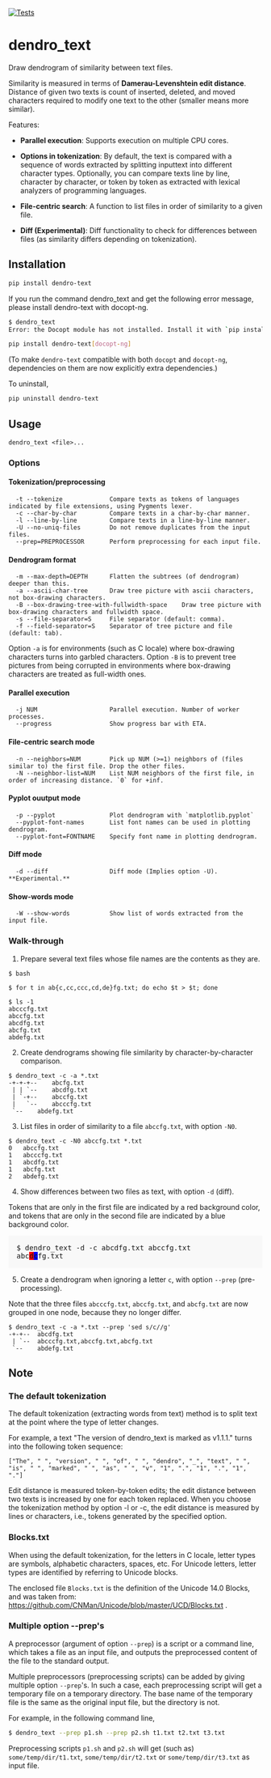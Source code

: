 [![Tests](https://github.com/tos-kamiya/dendro_text/actions/workflows/tests.yaml/badge.svg)](https://github.com/tos-kamiya/dendro_text/actions/workflows/tests.yaml)

dendro_text
===========

Draw dendrogram of similarity between text files.

Similarity is measured in terms of **Damerau-Levenshtein edit distance**.
Distance of given two texts is count of inserted, deleted, and moved characters required to modify one text to the other (smaller means more similar).

Features:

* **Parallel execution**: Supports execution on multiple CPU cores.

* **Options in tokenization**: By default, the text is compared with a sequence of words extracted by splitting inputtext into different character types. Optionally, you can compare texts line by line, character by character, or token by token as extracted with lexical analyzers of programming languages.

* **File-centric search**: A function to list files in order of similarity to a given file.

* **Diff (Experimental)**: Diff functionality to check for differences between files (as similarity differs depending on tokenization).

## Installation

```sh
pip install dendro-text
```

If you run the command dendro_text and get the following error message, please install dendro-text with docopt-ng.

```sh
$ dendro_text
Error: the Docopt module has not installed. Install it with `pip install docopt-ng`.
```

```sh
pip install dendro-text[docopt-ng]
```

(To make `dendro-text` compatible with both `docopt` and `docopt-ng`, dependencies on them are now explicitly extra dependencies.)

To uninstall,

```sh
pip uninstall dendro-text
```

## Usage

```
dendro_text <file>...
```

### Options

#### Tokenization/preprocessing

```
  -t --tokenize             Compare texts as tokens of languages indicated by file extensions, using Pygments lexer.
  -c --char-by-char         Compare texts in a char-by-char manner.
  -l --line-by-line         Compare texts in a line-by-line manner.
  -U --no-uniq-files        Do not remove duplicates from the input files.
  --prep=PREPROCESSOR       Perform preprocessing for each input file.
```

#### Dendrogram format

```
  -m --max-depth=DEPTH      Flatten the subtrees (of dendrogram) deeper than this.
  -a --ascii-char-tree      Draw tree picture with ascii characters, not box-drawing characters.
  -B --box-drawing-tree-with-fullwidth-space    Draw tree picture with box-drawing characters and fullwidth space.
  -s --file-separator=S     File separator (default: comma).
  -f --field-separator=S    Separator of tree picture and file (default: tab).
```

Option `-a` is for environments (such as C locale) where box-drawing characters turns into garbled characters.
Option `-B` is to prevent tree pictures from being corrupted in environments where box-drawing characters are treated as full-width ones.

#### Parallel execution

```
  -j NUM                    Parallel execution. Number of worker processes.
  --progress                Show progress bar with ETA.
```

#### File-centric search mode

```
  -n --neighbors=NUM        Pick up NUM (>=1) neighbors of (files similar to) the first file. Drop the other files.
  -N --neighbor-list=NUM    List NUM neighbors of the first file, in order of increasing distance. `0` for +inf.
```

#### Pyplot ouutput mode

```
  -p --pyplot               Plot dendrogram with `matplotlib.pyplot`
  --pyplot-font-names       List font names can be used in plotting dendrogram.
  --pyplot-font=FONTNAME    Specify font name in plotting dendrogram.
```

#### Diff mode

```
  -d --diff                 Diff mode (Implies option -U). **Experimental.**
```

#### Show-words mode

```
  -W --show-words           Show list of words extracted from the input file.
```

### Walk-through

1. Prepare several text files whose file names are the contents as they are.

```
$ bash

$ for t in ab{c,cc,ccc,cd,de}fg.txt; do echo $t > $t; done

$ ls -1
abcccfg.txt
abccfg.txt
abcdfg.txt
abcfg.txt
abdefg.txt
```

2. Create dendrograms showing file similarity by character-by-character comparison.

```
$ dendro_text -c -a *.txt
-+-+-+-- 	abcfg.txt
 | | `-- 	abcdfg.txt
 | `-+-- 	abccfg.txt
 |   `-- 	abcccfg.txt
 `-- 	abdefg.txt
````

3. List files in order of similarity to a file `abccfg.txt`, with option `-N0`.

```
$ dendro_text -c -N0 abccfg.txt *.txt
0	abccfg.txt
1	abcccfg.txt
1	abcdfg.txt
1	abcfg.txt
2	abdefg.txt
```

4. Show differences between two files as text, with option `-d` (diff).

Tokens that are only in the first file are indicated by a red background color, and tokens that are only in the second file are indicated by a blue background color.

<p style="padding: 16px; font-family: monospace; background-color:#f8f8f8;">
$ dendro_text -d -c abcdfg.txt abccfg.txt<br>
abc<span style="background-color:red;">d</span><span style="background-color:blue;">c</span>fg.txt<br>
</p>

5. Create a dendrogram when ignoring a letter `c`, with option `--prep` (pre-processing).

Note that the three files `abcccfg.txt`, `abccfg.txt`, and `abcfg.txt` are now grouped in one node, because they no longer differ.

```
$ dendro_text -c -a *.txt --prep 'sed s/c//g'
-+-+-- 	abcdfg.txt
 | `-- 	abcccfg.txt,abccfg.txt,abcfg.txt
 `-- 	abdefg.txt
```

## Note

### The default tokenization

The default tokenization (extracting words from text) method is to split text at the point where the type of letter changes.

For example, a text "The version of dendro_text is marked as v1.1.1." turns into the following token sequence:

```
["The", " ", "version", " ", "of", " ", "dendro", "_", "text", " ", 
"is", " ", "marked", " ", "as", " ", "v", "1", ".", "1", ".", "1", "."]
```

Edit distance is measured token-by-token edits; the edit distance between two texts is increased by one for each token replaced.
When you choose the tokenization method by option -l or -c, the edit distance is measured by lines or characters, i.e., tokens generated by the specified option.

### Blocks.txt

When using the default tokenization, for the letters in C locale, letter types are symbols, alphabetic characters, spaces, etc. For Unicode letters, letter types are identified by referring to Unicode blocks.

The enclosed file `Blocks.txt` is the definition of the Unicode 14.0 Blocks, and was taken from: <https://github.com/CNMan/Unicode/blob/master/UCD/Blocks.txt> .

### Multiple option --prep's

A preprocessor (argument of option `--prep`) is a script or a command line, which takes a file as an input file, and outputs the preprocessed content of the file to the standard output.

Multiple preprocessors (preprocessing scripts) can be added by giving multiple option `--prep`'s. In such a case, each preprocessing script will get a temporary file on a temporary directory.
The base name of the temporary file is the same as the original input file, but the directory is not. 

For example, in the following command line,

```sh
$ dendro_text --prep p1.sh --prep p2.sh t1.txt t2.txt t3.txt
```

Preprocessing scripts `p1.sh` and `p2.sh` will get (such as) `some/temp/dir/t1.txt`, `some/temp/dir/t2.txt` or `some/temp/dir/t3.txt` as input file.
